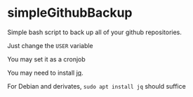 # simpleGithubBackup
Simple bash script to back up all of your github repositories.

Just change the `USER` variable

You may set it as a cronjob


You may need to install [jq](https://stedolan.github.io/jq/).

For Debian and derivates, `sudo apt install jq` should suffice
